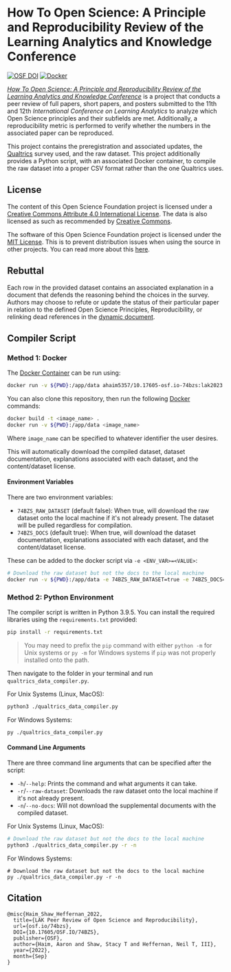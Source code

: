 # How To Open Science: A Principle and Reproducibility Review of the Learning Analytics and Knowledge Conference

[![OSF DOI](https://img.shields.io/badge/OSF-10.17605%2Fosf.io%2F74bzs-blue)][doi]
[![Docker](https://img.shields.io/docker/automated/ahaim5357/10.17605-osf.io-74bzs)][container]

[*How To Open Science: A Principle and Reproducibility Review of the Learning Analytics and Knowledge Conference*][doi] is a project that conducts a peer review of full papers, short papers, and posters submitted to the 11th and 12th *International Conference on Learning Analytics* to analyze which Open Science principles and their subfields are met. Additionally, a reproducibility metric is performed to verify whether the numbers in the associated paper can be reproduced.

This project contains the preregistration and associated updates, the [Qualtrics][qualtrics] survey used, and the raw dataset. This project additionally provides a Python script, with an associated Docker container, to compile the raw dataset into a proper CSV format rather than the one Qualtrics uses.

## License

The content of this Open Science Foundation project is licensed under a [Creative Commons Attribute 4.0 International License][cl]. The data is also licensed as such as recommended by [Creative Commons][ccdata].

The software of this Open Science Foundation project is licensed under the [MIT License][sl]. This is to prevent distribution issues when using the source in other projects. You can read more about this [here][ccsoftware].

## Rebuttal

Each row in the provided dataset contains an associated explanation in a document that defends the reasoning behind the choices in the survey. Authors may choose to refute or update the status of their particular paper in relation to the defined Open Science Principles, Reproducibility, or relinking dead references in the [dynamic document][expdyn].

## Compiler Script

### Method 1: Docker

The [Docker Container][container] can be run using:

```bash
docker run -v ${PWD}:/app/data ahaim5357/10.17605-osf.io-74bzs:lak2023
```

You can also clone this repository, then run the following [Docker][docker] commands:

```bash
docker build -t <image_name> .
docker run -v ${PWD}:/app/data <image_name>
```

Where `image_name` can be specified to whatever identifier the user desires.

This will automatically download the compiled dataset, dataset documentation, explanations associated with each dataset, and the content/dataset license.

#### Environment Variables

There are two environment variables:

* `74BZS_RAW_DATASET` (default false): When true, will download the raw dataset onto the local machine if it's not already present. The dataset will be pulled regardless for compilation.
* `74BZS_DOCS` (default true): When true, will download the dataset documentation, explanations associated with each dataset, and the content/dataset license.

These can be added to the docker script via `-e <ENV_VAR>=<VALUE>`:

```bash
# Download the raw dataset but not the docs to the local machine
docker run -v ${PWD}:/app/data -e 74BZS_RAW_DATASET=true -e 74BZS_DOCS=false <image_name>
```

### Method 2: Python Environment

The compiler script is written in Python 3.9.5. You can install the required libraries using the `requirements.txt` provided:

```bash
pip install -r requirements.txt
```

> You may need to prefix the `pip` command with either `python -m` for Unix systems or `py -m` for Windows systems if `pip` was not properly installed onto the path.

Then navigate to the folder in your terminal and run `qualtrics_data_compiler.py`.

For Unix Systems (Linux, MacOS):

```bash
python3 ./qualtrics_data_compiler.py
```

For Windows Systems:

```pwsh
py ./qualtrics_data_compiler.py
```

#### Command Line Arguments

There are three command line arguments that can be specified after the script:

* `-h`/`--help`: Prints the command and what arguments it can take.
* `-r`/`--raw-dataset`: Downloads the raw dataset onto the local machine if it's not already present.
* `-n`/`--no-docs`: Will not download the supplemental documents with the compiled dataset.

For Unix Systems (Linux, MacOS):

```bash
# Download the raw dataset but not the docs to the local machine
python3 ./qualtrics_data_compiler.py -r -n
```

For Windows Systems:

```pwsh
# Download the raw dataset but not the docs to the local machine
py ./qualtrics_data_compiler.py -r -n
```

## Citation

```
@misc{Haim_Shaw_Heffernan_2022,
  title={LAK Peer Review of Open Science and Reproducibility},
  url={osf.io/74bzs},
  DOI={10.17605/OSF.IO/74BZS},
  publisher={OSF},
  author={Haim, Aaron and Shaw, Stacy T and Heffernan, Neil T, III},
  year={2022},
  month={Sep}
}
```


[qualtrics]: https://www.qualtrics.com/
[cl]: https://osf.io/4xhm9
[ccdata]: https://creativecommons.org/about/program-areas/open-data/
[sl]: ./LICENSE
[ccsoftware]: https://creativecommons.org/faq/#can-i-apply-a-creative-commons-license-to-software
[expdyn]: https://docs.google.com/document/d/11ActHWD2EkAWm2olSWBUCf4VOV79Sh0YBp2d4vpEidQ/edit?usp=sharing
[container]: https://hub.docker.com/repository/docker/ahaim5357/10.17605-osf.io-74bzs
[docker]: https://www.docker.com/
[doi]: https://doi.org/10.17605/osf.io/74bzs
